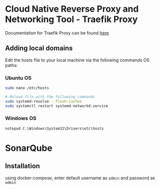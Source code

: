 # Cloud Native Reverse Proxy and Networking Tool - Traefik Proxy

Documentation for Traefik Proxy can be found [here](https://doc.traefik.io/traefik/)

## Adding local domains

Edit the hosts file to your local machine via the following commands OS paths:

### Ubuntu OS

```bash
sudo nano /etc/hosts

# Reload file with the following commands
sudo systemd-resolve --flush-caches
sudo systemctl restart systemd-networkd.service
```

### Windows OS

```powershell
notepad C:\Windows\System32\Drivers\etc\hosts
```

# SonarQube

## Installation

using docker-compose, enter default username as `admin` and password as `admin`
